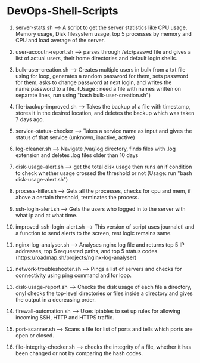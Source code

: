 # DevOps-Shell-Scripts

1. server-stats.sh --> A script to get the server statistics like CPU usage, Memory usage, Disk filesystem usage, top 5 processes by memory and CPU and load average of the server.

2. user-accoutn-report.sh --> parses through /etc/passwd file and gives a list of actual users, their home directories and default login shells.
   
3. bulk-user-creation.sh --> Creates multiple users in bulk from a txt file using for loop, generates a random password for them, sets password for them, asks to change password at next login, and writes the name:password to a file. (Usage : need a file with names written on separate lines, run using "bash bulk-user-creation.sh")
   
4. file-backup-improved.sh --> Takes the backup of a file with timestamp, stores it in the desired location, and deletes the backup which was taken 7 days ago. 

5. service-status-checker --> Takes a service name as input and gives the status of that service (unknown, inactive, active)

6. log-cleaner.sh --> Navigate /var/log directory, finds files with .log extension and deletes .log files older than 10 days

7. disk-usage-alert.sh --> get the total disk usage then runs an if condition to check whether usage crossed the threshold or not (Usage: run "bash disk-usage-alert.sh")

8. process-killer.sh --> Gets all the processes, checks for cpu and mem, if above a certain threshold, terminates the process.

9. ssh-login-alert.sh --> Gets the users who logged in to the server with what ip and at what time.

10. improved-ssh-login-alert.sh --> This version of script uses journalctl and a function to send alerts to the screen, rest logic remains same.

11. nginx-log-analyser.sh --> Analyses nginx log file and returns top 5 IP addresses, top 5 requested paths, and top 5 status codes. (https://roadmap.sh/projects/nginx-log-analyser)

12. network-troubleshooter.sh --> Pings a list of servers and checks for connectivity using ping command and for loop.

13. disk-usage-report.sh --> Checks the disk usage of each file a directory, onyl checks the top-level directories or files inside a directory and gives the output in a decreasing order.

14. firewall-automation.sh --> Uses iptables to set up rules for allowing incoming SSH, HTTP and HTTPS traffic.

15. port-scanner.sh --> Scans a file for list of ports and tells which ports are open or closed.

16. file-integrity-checker.sh --> checks the integrity of a file, whether it has been changed or not by comparing the hash codes.
